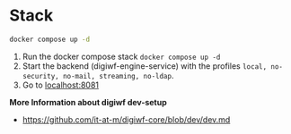 # Stack

```bash
docker compose up -d
```

1. Run the docker compose stack `docker compose up -d`
2. Start the backend (digiwf-engine-service) with the profiles `local, no-security, no-mail, streaming, no-ldap`.
3. Go to [localhost:8081](http://localhost:8081)

**More Information about digiwf dev-setup**

- https://github.com/it-at-m/digiwf-core/blob/dev/dev.md

